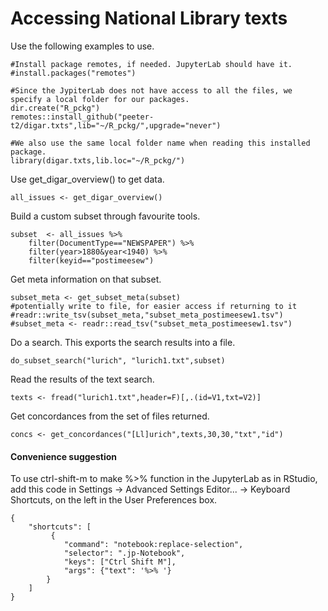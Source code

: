 # Accessing National Library texts

Use the following examples to use.

```
#Install package remotes, if needed. JupyterLab should have it.
#install.packages("remotes")

#Since the JypiterLab does not have access to all the files, we specify a local folder for our packages.
dir.create("R_pckg")
remotes::install_github("peeter-t2/digar.txts",lib="~/R_pckg/",upgrade="never")
```

```
#We also use the same local folder name when reading this installed package.
library(digar.txts,lib.loc="~/R_pckg/")
```

Use get_digar_overview() to get data.

```
all_issues <- get_digar_overview()
```

Build a custom subset through favourite tools.
```
subset  <- all_issues %>%
    filter(DocumentType=="NEWSPAPER") %>%
    filter(year>1880&year<1940) %>%
    filter(keyid=="postimeesew")
```

Get meta information on that subset.
```
subset_meta <- get_subset_meta(subset)
#potentially write to file, for easier access if returning to it
#readr::write_tsv(subset_meta,"subset_meta_postimeesew1.tsv")
#subset_meta <- readr::read_tsv("subset_meta_postimeesew1.tsv")

```

Do a search. This exports the search results into a file.
```
do_subset_search("lurich", "lurich1.txt",subset)

```

Read the results of the text search.

```
texts <- fread("lurich1.txt",header=F)[,.(id=V1,txt=V2)]
```

Get concordances from the set of files returned.

```
concs <- get_concordances("[Ll]urich",texts,30,30,"txt","id")

```


#### Convenience suggestion

To use ctrl-shift-m to make %>% function in the JupyterLab as in RStudio, add this code in Settings -> Advanced Settings Editor... -> Keyboard Shortcuts, on the left in the User Preferences box.

```
{
    "shortcuts": [
         {
            "command": "notebook:replace-selection",
            "selector": ".jp-Notebook",
            "keys": ["Ctrl Shift M"],
            "args": {"text": '%>% '}
        }
    ]
}

```
